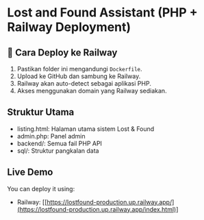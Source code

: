 # Lost and Found Assistant (PHP + Railway Deployment)

## 🚀 Cara Deploy ke Railway
1. Pastikan folder ini mengandungi `Dockerfile`.
2. Upload ke GitHub dan sambung ke Railway.
3. Railway akan auto-detect sebagai aplikasi PHP.
4. Akses menggunakan domain yang Railway sediakan.

## Struktur Utama
- listing.html: Halaman utama sistem Lost & Found
- admin.php: Panel admin
- backend/: Semua fail PHP API
- sql/: Struktur pangkalan data

## Live Demo

You can deploy it using:
- Railway: [[https://lostfound-production.up.railway.app/](https://lostfound-production.up.railway.app/index.html)]
